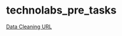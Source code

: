 # technolabs_pre_tasks
 [Data Cleaning URL](https://www.kaggle.com/rudrakumawat22/exercise-handling-missing-values)
